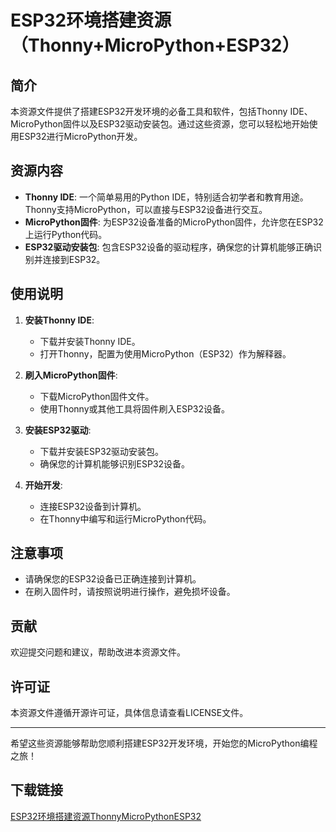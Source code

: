 # ESP32环境搭建资源（Thonny+MicroPython+ESP32）

## 简介
本资源文件提供了搭建ESP32开发环境的必备工具和软件，包括Thonny IDE、MicroPython固件以及ESP32驱动安装包。通过这些资源，您可以轻松地开始使用ESP32进行MicroPython开发。

## 资源内容
- **Thonny IDE**: 一个简单易用的Python IDE，特别适合初学者和教育用途。Thonny支持MicroPython，可以直接与ESP32设备进行交互。
- **MicroPython固件**: 为ESP32设备准备的MicroPython固件，允许您在ESP32上运行Python代码。
- **ESP32驱动安装包**: 包含ESP32设备的驱动程序，确保您的计算机能够正确识别并连接到ESP32。

## 使用说明
1. **安装Thonny IDE**:
   - 下载并安装Thonny IDE。
   - 打开Thonny，配置为使用MicroPython（ESP32）作为解释器。

2. **刷入MicroPython固件**:
   - 下载MicroPython固件文件。
   - 使用Thonny或其他工具将固件刷入ESP32设备。

3. **安装ESP32驱动**:
   - 下载并安装ESP32驱动安装包。
   - 确保您的计算机能够识别ESP32设备。

4. **开始开发**:
   - 连接ESP32设备到计算机。
   - 在Thonny中编写和运行MicroPython代码。

## 注意事项
- 请确保您的ESP32设备已正确连接到计算机。
- 在刷入固件时，请按照说明进行操作，避免损坏设备。

## 贡献
欢迎提交问题和建议，帮助改进本资源文件。

## 许可证
本资源文件遵循开源许可证，具体信息请查看LICENSE文件。

---
希望这些资源能够帮助您顺利搭建ESP32开发环境，开始您的MicroPython编程之旅！

## 下载链接

[ESP32环境搭建资源ThonnyMicroPythonESP32](https://pan.quark.cn/s/1d7120c9ac5d)